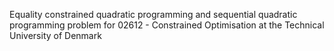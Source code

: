 Equality constrained quadratic programming and sequential quadratic programming problem for 02612 - Constrained Optimisation at the Technical University of Denmark
